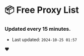 # :package: Free Proxy List
### Updated every 15 minutes.

- Last updated: `2024-10-25 01:57`

:heart:
